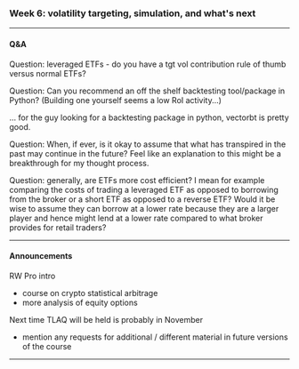### Week 6: volatility targeting, simulation, and what's next

---

#### Q&A

Question: leveraged ETFs - do you have a tgt vol contribution rule of thumb versus normal ETFs?

Question: Can you recommend an off the shelf backtesting tool/package in Python? (Building one yourself seems a low RoI activity...)

... for the guy looking for a backtesting package in python, vectorbt is pretty good.

Question: When, if ever, is it okay to assume that what has transpired in the past may continue in the future? Feel like an explanation to this might be a breakthrough for my thought process.

Question: generally, are ETFs more cost efficient? I mean for example comparing the costs of trading a leveraged ETF as opposed to borrowing from the broker or a short ETF as opposed to a reverse ETF? Would it be wise to assume they can borrow at a lower rate because they are a larger player and hence might lend at a lower rate compared to what broker provides for retail traders?

---

#### Announcements

RW Pro intro
- course on crypto statistical arbitrage
- more analysis of equity options

Next time TLAQ will be held is probably in November
- mention any requests for additional / different material in future versions of the course

---
